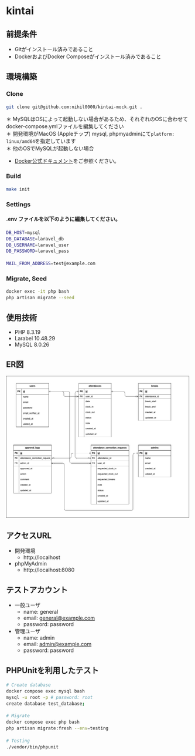 # kintai

## 前提条件
- Gitがインストール済みであること
- DockerおよびDocker Composeがインストール済みであること

## 環境構築

### Clone
```bash
git clone git@github.com:nihil0000/kintai-mock.git .
```

＊ MySQLはOSによって起動しない場合があるため、それぞれのOSに合わせてdocker-compose.ymlファイルを編集してください \
＊ 開発環境がMacOS (Appleチップ) mysql, phpmyadminにて`platform: linux/amd64`を指定しています \
＊ 他のOSでMySQLが起動しない場合
- [Docker公式ドキュメント](https://docs.docker.com/)をご参照ください。

### Build
```bash
make init
```

### Settings
#### .env ファイルを以下のように編集してください。
```bash
DB_HOST=mysql
DB_DATABASE=laravel_db
DB_USERNAME=laravel_user
DB_PASSWORD=laravel_pass

MAIL_FROM_ADDRESS=test@example.com
```

### Migrate, Seed
```bash
docker exec -it php bash
php artisan migrate --seed
```

## 使用技術
- PHP 8.3.19
- Larabel 10.48.29
- MySQL 8.0.26

## ER図
<img src="docs/er-diagram.png" alt="ER図" width="500">

## アクセスURL
- 開発環境
    - http://localhost
- phpMyAdmin
    - http://localhost:8080

## テストアカウント
- 一般ユーザ
   - name: general
   - email: general@example.com
   - password: password
- 管理ユーザ
   - name: admin
   - email: admin@example.com
   - password: password

## PHPUnitを利用したテスト
```bash
# Create database
docker compose exec mysql bash
mysql -u root -p # password: root
create database test_database;

# Migrate
docker compose exec php bash
php artisan migrate:fresh --env=testing

# Testing
./vendor/bin/phpunit
```
